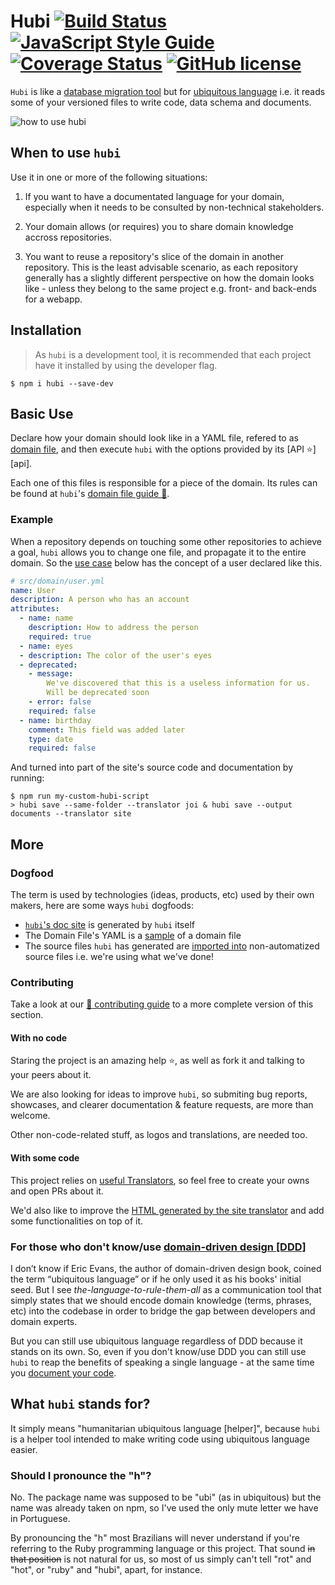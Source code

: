 # Hubi [![Build Status][ci-badge]][ci] [![JavaScript Style Guide][js-standard-badge]][js-standard] [![Coverage Status][coverage-badge]][coverage] [![GitHub license][license-badge]][license]

`Hubi` is like a [database migration tool][ORM] but for [ubiquitous language][UbiquitousLanguage] i.e. it reads some of your versioned files to write code, data schema and documents.

<img src="./assets/hubi.gif" alt="how to use hubi" title="how to use hubi" />

## When to use `hubi`

Use it in one or more of the following situations:

1. If you want to have a documentated language for your domain, especially when it needs to be consulted by non-technical stakeholders.

2. Your domain allows (or requires) you to share domain knowledge accross repositories.

3. You want to reuse a repository's slice of the domain in another repository. This is the least advisable scenario, as each repository generally has a slightly different perspective on how the domain looks like - unless they belong to the same project e.g. front- and back-ends for a webapp.

## Installation

> As `hubi` is a development tool, it is recommended that each project have it installed by using the developer flag.

```
$ npm i hubi --save-dev
```

## Basic Use

Declare how your domain should look like in a YAML file, refered to as [domain file](domain-file), and then execute `hubi` with the options provided by its [API :star:][api].

Each one of this files is responsible for a piece of the domain. Its rules can be found at `hubi`'s [domain file guide :green_book:](./docs/domain-file-guide.md).

### Example

When a repository depends on touching some other repositories to achieve a goal, `hubi` allows you to change one file, and propagate it to the entire domain. So the [use case](https://github.com/mvcds/hubi/wiki/Use-Case) below has the concept of a user declared like this.

```yaml
# src/domain/user.yml
name: User
description: A person who has an account
attributes:
  - name: name
    description: How to address the person
    required: true
  - name: eyes
  - description: The color of the user's eyes
  - deprecated:
    - message:
        We've discovered that this is a useless information for us.
        Will be deprecated soon
    - error: false
    required: false
  - name: birthday
    comment: This field was added later
    type: date
    required: false
```

And turned into part of the site's source code and documentation by running:

```
$ npm run my-custom-hubi-script
> hubi save --same-folder --translator joi & hubi save --output documents --translator site
```

## More

### Dogfood

The term is used by technologies (ideas, products, etc) used by their own makers, here are some ways `hubi` dogfoods:

* [`hubi`'s doc site](https://mvcds.github.io/hubi#all) is generated by `hubi` itself
* The Domain File's YAML is a [sample](src/Domain/Entities/UbiquitousToken/domain-file.yml) of a domain file
* The source files `hubi` has generated are [imported into](https://github.com/mvcds/hubi/blob/523eb385e8f950224ee7791c8fd4edb47986ee4c/src/Domain/Objects/AttributeParser/Attributes/Attribute.js#L3) non-automatized source files i.e. we're using what we've done!

### Contributing

Take a look at our [:green_book: contributing guide](CONTRIBUTING.md) to a more complete version of this section.

#### With no code

Staring the project is an amazing help :star:, as well as fork it and talking to your peers about it.

We are also looking for ideas to improve `hubi`, so submiting bug reports, showcases, and clearer documentation & feature requests, are more than welcome.

Other non-code-related stuff, as logos and translations, are needed too.

#### With some code

This project relies on [useful Translators](https://github.com/mvcds/hubi/projects/2), so feel free to create your owns and open PRs about it.

We'd also like to improve the [HTML generated by the site translator](https://github.com/mvcds/hubi/issues/35) and add some functionalities on top of it.

### For those who don't know/use [domain-driven design [DDD]](https://airbrake.io/blog/software-design/domain-driven-design)

I don’t know if Eric Evans, the author of domain-driven design book, coined the term “ubiquitous language” or if he only used it as his books' initial seed. But I see *the-language-to-rule-them-all* as a communication tool that simply states that we should encode domain knowledge (terms, phrases, etc) into the codebase in order to bridge the gap between developers and domain experts.

But you can still use ubiquitous language regardless of DDD because it stands on its own. So, even if you don't know/use DDD you can still use `hubi` to reap the benefits of speaking a single language - at the same time you [document your code](https://developers.redhat.com/blog/2017/06/21/documentation-as-code/).

## What `hubi` stands for?

It simply means "humanitarian ubiquitous language [helper]", because `hubi` is a helper tool intended to make writing code using ubiquitous language easier.

### Should I pronounce the "h"?

No. The package name was supposed to be "ubi" (as in ubiquitous) but the name was already taken on npm, so I've used the only mute letter we have in Portuguese.

By pronouncing the "h" most Brazilians will never understand if you're referring to the Ruby programming language or this project. That sound ~~in that position~~ is not natural for us, so most of us simply can't tell "rot" and "hot", or "ruby" and "hubi", apart, for instance.

[ci-badge]: https://travis-ci.org/mvcds/hubi.svg?branch=master
[ci]: https://travis-ci.org/mvcds/hubi
[js-standard-badge]: https://img.shields.io/badge/code_style-standard-brightgreen.svg
[js-standard]: https://standardjs.com
[coverage-badge]: https://coveralls.io/repos/github/mvcds/hubi/badge.svg?branch=master
[coverage]: https://coveralls.io/github/mvcds/hubi?branch=master
[license-badge]: https://img.shields.io/github/license/mvcds/hubi.svg?style=flat-square
[license]: https://github.com/mvcds/hubi/blob/master/LICENSE
[ORM]: https://en.wikipedia.org/wiki/Schema_migration
[UbiquitousLanguage]: https://martinfowler.com/bliki/UbiquitousLanguage.html
